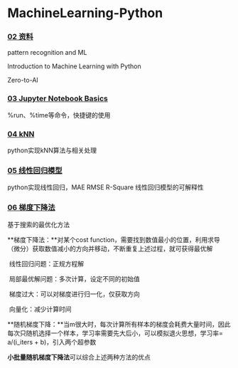 # MachineLearning-Python

### [02 资料](02-Machine-Learning-Basics)


pattern recognition and ML

Introduction to Machine Learning with Python

Zero-to-AI

### [03 Jupyter Notebook Basics](03-Jupyter-Notebook-Basics)

%run、%time等命令，快捷键的使用

### [04 kNN](04-kNN/)

python实现kNN算法与相关处理

### [05 线性回归模型](05-regression/)
python实现线性回归，MAE RMSE R-Square
线性回归模型的可解释性

### [06 梯度下降法](06-梯度下降法)

基于搜索的最优化方法

**梯度下降法：**对某个cost function，需要找到数值最小的位置，利用求导（微分）获取数值减小的方向并移动，不断重复上述过程，就可获得最优解

​	线性回归问题：正规方程解

​	局部最优解问题：多次计算，设定不同的初始值

​	梯度过大：可以对梯度进行归一化，仅获取方向

​	向量化：减少计算时间

**随机梯度下降：**当m很大时，每次计算所有样本的梯度会耗费大量时间，因此每次只随机选择一个样本，学习率需要先大后小，可以模拟退火思想，学习率= a/(i_iters + b)，引入两个超参数

**小批量随机梯度下降法**可以综合上述两种方法的优点
